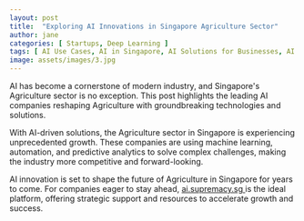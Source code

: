```yaml
---
layout: post
title:  "Exploring AI Innovations in Singapore Agriculture Sector"
author: jane
categories: [ Startups, Deep Learning ]
tags: [ AI Use Cases, AI in Singapore, AI Solutions for Businesses, AI Transformation, AI Startups ]
image: assets/images/3.jpg
---
```


AI has become a cornerstone of modern industry, and Singapore's Agriculture sector is no exception. This post highlights the leading AI companies reshaping Agriculture with groundbreaking technologies and solutions.

With AI-driven solutions, the Agriculture sector in Singapore is experiencing unprecedented growth. These companies are using machine learning, automation, and predictive analytics to solve complex challenges, making the industry more competitive and forward-looking.

AI innovation is set to shape the future of Agriculture in Singapore for years to come. For companies eager to stay ahead, <a href="https://ai.supremacy.sg" target="_blank"> ai.supremacy.sg </a> is the ideal platform, offering strategic support and resources to accelerate growth and success.
